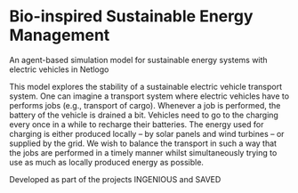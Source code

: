 # Bio-inspired Sustainable Energy Management
An agent-based simulation model for sustainable energy systems with electric vehicles in Netlogo

This model explores the stability of a sustainable electric vehicle transport system. One can imagine a transport system where electric vehicles have to performs jobs (e.g., transport of cargo). Whenever a job is performed, the battery of the vehicle is drained a bit. Vehicles need to go to the charging every once in a while to recharge their batteries. The energy used for charging is either produced locally – by solar panels and wind turbines – or supplied by the grid. We wish to balance the transport in such a way that the jobs are performed in a timely manner whilst simultaneously trying to use as much as locally produced energy as possible. 

Developed as part of the projects INGENIOUS and SAVED
